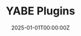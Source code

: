 ---
title: YABE Plugins
summary: YABE plugins written in **C#** that upload/download files across multiple devices simultaneously
tags:
- Programming
date: "2025-01-01T00:00:00Z"

# Optional external URL for project (replaces project detail page).
external_link: https://github.com/skp17/YabePlugins

image:
  caption:
  focal_point: smart
---